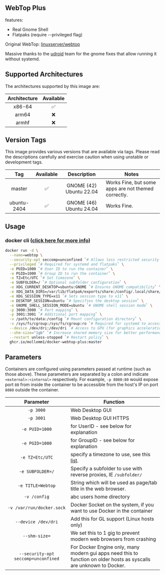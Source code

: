 ## WebTop Plus

features:
* Real Gnome Shell
* Flatpaks (require --privileged flag)

Original WebTop: [linuxserver/webtop](https://github.com/linuxserver/docker-webtop)

Massive thanks to the [udroid](https://udroid-rc.gitbook.io/udroid-wiki) team for the gnome fixes that allow running it without systemd.

## Supported Architectures

The architectures supported by this image are:

| Architecture | Available |
| :----: | :----: |
| x86-64 | ✅ |
| arm64 | ❌ |
| armhf | ❌ |

## Version Tags

This image provides various versions that are available via tags. Please read the descriptions carefully and exercise caution when using unstable or development tags.

| Tag | Available | Description | Notes |
| :----: | :----: | :----: |--- |
| master | ✅ | GNOME (42) Ubuntu 22.04 | Works Fine, but some apps are not themed correctly. |
| ubuntu-2404 | ✅ | GNOME (46) Ubuntu 24.04 | Works Fine. |

## Usage

### docker cli ([click here for more info](https://docs.docker.com/engine/reference/commandline/cli/))

```bash
docker run -d \
  --name=webtop \
  --security-opt seccomp=unconfined `# Allows less restricted security profile` \
  --privileged `# Required for systemd and flatpaks` \
  -e PUID=1000 `# User ID to run the container` \
  -e PGID=1000 `# Group ID to run the container` \
  -e TZ=Etc/UTC `# Set timezone` \
  -e SUBFOLDER=/ `# Optional subfolder configuration` \
  -e XDG_CURRENT_DESKTOP=ubuntu:GNOME `# Ensures GNOME compatibility` \
  -e XDG_DATA_DIRS=/var/lib/flatpak/exports/share:/config/.local/share/flatpak/exports/share:/usr/local/share:/usr/share `# Data directories for flatpaks` \
  -e XDG_SESSION_TYPE=x11 `# Sets session type to x11` \
  -e DESKTOP_SESSION=ubuntu `# Specifies the desktop session` \
  -e GNOME_SHELL_SESSION_MODE=ubuntu `# GNOME shell session mode` \
  -p 3000:3000 `# Port mapping` \
  -p 3001:3001 `# Additional port mapping` \
  -v /path/to/data:/config `# Mount configuration directory` \
  -v /sys/fs/cgroup:/sys/fs/cgroup:ro `# Required for systemd to access cgroups` \
  --device /dev/dri:/dev/dri `# Access to GPU (for graphics acceleration)` \
  --shm-size="1gb" `# Increase shared memory size for better performance` \
  --restart unless-stopped `# Restart policy` \
  ghcr.io/mollomm1/docker-webtop-plus:master

```

## Parameters

Containers are configured using parameters passed at runtime (such as those above). These parameters are separated by a colon and indicate `<external>:<internal>` respectively. For example, `-p 8080:80` would expose port `80` from inside the container to be accessible from the host's IP on port `8080` outside the container.

| Parameter | Function |
| :----: | --- |
| `-p 3000` | Web Desktop GUI |
| `-p 3001` | Web Desktop GUI HTTPS |
| `-e PUID=1000` | for UserID - see below for explanation |
| `-e PGID=1000` | for GroupID - see below for explanation |
| `-e TZ=Etc/UTC` | specify a timezone to use, see this [list](https://en.wikipedia.org/wiki/List_of_tz_database_time_zones#List). |
| `-e SUBFOLDER=/` | Specify a subfolder to use with reverse proxies, IE `/subfolder/` |
| `-e TITLE=Webtop` | String which will be used as page/tab title in the web browser. |
| `-v /config` | abc users home directory |
| `-v /var/run/docker.sock` | Docker Socket on the system, if you want to use Docker in the container |
| `--device /dev/dri` | Add this for GL support (Linux hosts only) |
| `--shm-size=` | We set this to 1 gig to prevent modern web browsers from crashing |
| `--security-opt seccomp=unconfined` | For Docker Engine only, many modern gui apps need this to function on older hosts as syscalls are unknown to Docker. |
